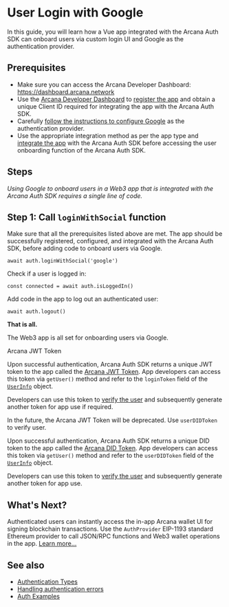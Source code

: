 # User Login with Google

In this guide, you will learn how a Vue app integrated with the Arcana Auth SDK can onboard users via custom login UI and Google as the authentication provider.

## Prerequisites

- Make sure you can access the Arcana Developer Dashboard: <https://dashboard.arcana.network>
- Use the [Arcana Developer Dashboard](../../../../../../concepts/dashboard/) to [register the app](../../../../../../setup/config-auth/register-app/) and obtain a unique Client ID required for integrating the app with the Arcana Auth SDK.
- Carefully [follow the instructions to configure Google](../../../../../../setup/config-social/google-oauth/) as the authentication provider.
- Use the appropriate integration method as per the app type and [integrate the app](../../../../../integrate/vanilla-html-css-js/) with the Arcana Auth SDK before accessing the user onboarding function of the Arcana Auth SDK.

## Steps

*Using Google to onboard users in a Web3 app that is integrated with the Arcana Auth SDK requires a single line of code.*

## Step 1: Call `loginWithSocial` function

Make sure that all the prerequisites listed above are met. The app should be successfully registered, configured, and integrated with the Arcana Auth SDK, before adding code to onboard users via Google.

```
await auth.loginWithSocial('google')

```

Check if a user is logged in:

```
const connected = await auth.isLoggedIn()

```

Add code in the app to log out an authenticated user:

```
await auth.logout()

```

**That is all.**

The Web3 app is all set for onboarding users via Google.

Arcana JWT Token

Upon successful authentication, Arcana Auth SDK returns a unique JWT token to the app called the [Arcana JWT Token](../../../../../../concepts/an-jwt-token/). App developers can access this token via `getUser()` method and refer to the `loginToken` field of the [`UserInfo`](https://authsdk-ref-guide.netlify.app/interfaces/userinfo) object.

Developers can use this token to [verify the user](../../../../../../concepts/jwt-token-validation/) and subsequently generate another token for app use if required.

In the future, the Arcana JWT Token will be deprecated. Use `userDIDToken` to verify user.

Upon successful authentication, Arcana Auth SDK returns a unique DID token to the app called the [Arcana DID Token](../../../../../../concepts/an-jwt-token/). App developers can access this token via `getUser()` method and refer to the `userDIDToken` field of the [`UserInfo`](https://authsdk-ref-guide.netlify.app/interfaces/userinfo) object.

Developers can use this token to [verify the user](../../../../../../concepts/an-did-token/#verify-did-token) and subsequently generate another token for app use.

## What's Next?

Authenticated users can instantly access the in-app Arcana wallet UI for signing blockchain transactions. Use the `AuthProvider` EIP-1193 standard Ethereum provider to call JSON/RPC functions and Web3 wallet operations in the app. [Learn more...](../../../../../web3-ops/evm/)

## See also

- [Authentication Types](../../../../../../concepts/authtype/)
- [Handling authentication errors](../../../../../auth-error-msg/)
- [Auth Examples](https://github.com/arcana-network/auth-examples)
